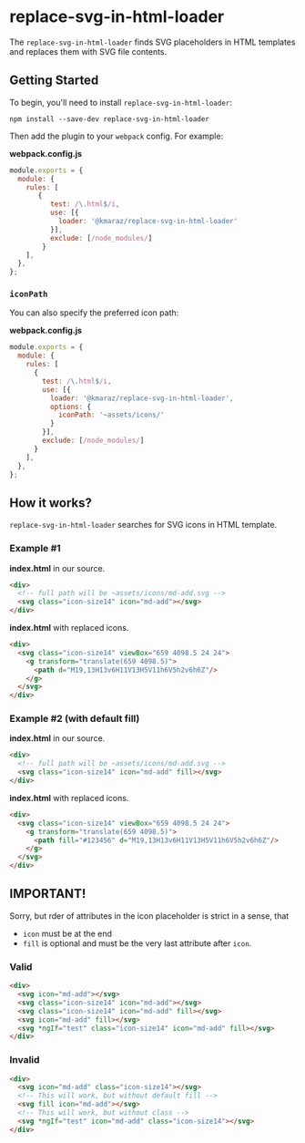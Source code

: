 # replace-svg-in-html-loader

The `replace-svg-in-html-loader` finds SVG placeholders in HTML templates and replaces them with SVG file contents.

## Getting Started

To begin, you'll need to install `replace-svg-in-html-loader`:

```console
npm install --save-dev replace-svg-in-html-loader
```

Then add the plugin to your `webpack` config. For example:

**webpack.config.js**

```js
module.exports = {
  module: {
    rules: [
       {
          test: /\.html$/i,
          use: [{
            loader: '@kmaraz/replace-svg-in-html-loader'
          }],
          exclude: [/node_modules/]
        }
    ],
  },
};
```

### `iconPath`

You can also specify the preferred icon path:

**webpack.config.js**

```js
module.exports = {
  module: {
    rules: [
      {
        test: /\.html$/i,
        use: [{
          loader: '@kmaraz/replace-svg-in-html-loader',
          options: {
            iconPath: '~assets/icons/'
          }
        }],
        exclude: [/node_modules/]
      }
    ],
  },
};
```

## How it works?

`replace-svg-in-html-loader` searches for SVG icons in HTML template.

### Example #1

**index.html** in our source.

```html
<div>
  <!-- full path will be ~assets/icons/md-add.svg -->
  <svg class="icon-size14" icon="md-add"></svg>
</div>
```

**index.html** with replaced icons.

```html
<div>
  <svg class="icon-size14" viewBox="659 4098.5 24 24">
    <g transform="translate(659 4098.5)">
      <path d="M19,13H13v6H11V13H5V11h6V5h2v6h6Z"/>
    </g>
  </svg>
</div>
```

### Example #2 (with default fill)

**index.html** in our source.

```html
<div>
  <!-- full path will be ~assets/icons/md-add.svg -->
  <svg class="icon-size14" icon="md-add" fill></svg>
</div>
```

**index.html** with replaced icons.

```html
<div>
  <svg class="icon-size14" viewBox="659 4098.5 24 24">
    <g transform="translate(659 4098.5)">
      <path fill="#123456" d="M19,13H13v6H11V13H5V11h6V5h2v6h6Z"/>
    </g>
  </svg>
</div>
```

## IMPORTANT!

Sorry, but rder of attributes in the icon placeholder is strict in a sense, that
* `icon` must be at the end
* `fill` is optional and must be the very last attribute after `icon`.

### Valid
```html
<div>
  <svg icon="md-add"></svg>
  <svg class="icon-size14" icon="md-add"></svg>
  <svg class="icon-size14" icon="md-add" fill></svg>
  <svg icon="md-add" fill></svg>
  <svg *ngIf="test" class="icon-size14" icon="md-add" fill></svg>
</div>
```

### Invalid
```html
<div>
  <svg icon="md-add" class="icon-size14"></svg>
  <!-- This will work, but without default fill -->
  <svg fill icon="md-add"></svg> 
  <!-- This will work, but without class -->
  <svg *ngIf="test" icon="md-add" class="icon-size14"></svg>
</div>
```
